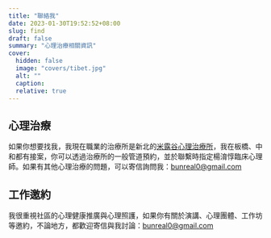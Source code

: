 ```yaml
---
title: "聯絡我"
date: 2023-01-30T19:52:52+08:00
slug: find
draft: false
summary: "心理治療相關資訊"
cover:
  hidden: false
  image: "covers/tibet.jpg"
  alt: ""
  caption:
  relative: true
---
```


## 心理治療

如果你想要找我，我現在職業的治療所是新北的[米露谷心理治療所](https://www.mirukupsy.com/?fbclid=IwAR2LebfQI9Od06F3ema6qJZNOOvPGeWEXHjHsoPvQrHvVwg0E5Iaqd8ygfk)，我在板橋、中和都有接案，你可以透過治療所的一般管道預約，並於聯繫時指定楊淯惇臨床心理師。如果有其他心理治療的問題，可以寄信詢問我：bunreal0@gmail.com

## 工作邀約

我很重視社區的心理健康推廣與心理照護，如果你有關於演講、心理團體、工作坊等邀約，不論地方，都歡迎寄信與我討論：bunreal0@gmail.com
